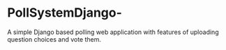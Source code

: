 # PollSystemDjango-
A simple Django based polling web application with features of uploading question choices and vote them.
